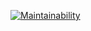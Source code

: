 [![Maintainability](https://api.codeclimate.com/v1/badges/e89da8bdb892dbd39e6c/maintainability)](https://codeclimate.com/github/greta-code-pizza/magic/maintainability)